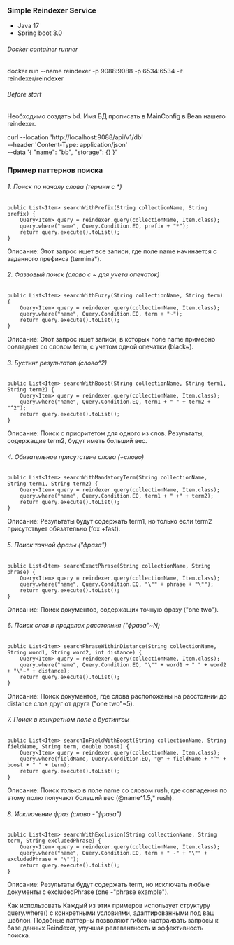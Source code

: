 ### Simple Reindexer Service

* Java 17
* Spring boot 3.0

###### Docker container runner
docker run --name reindexer -p 9088:9088 -p 6534:6534 -it reindexer/reindexer

###### Before start
Необходимо создать bd. Имя БД прописать в MainConfig в Bean нашего reindexer.

curl --location 'http://localhost:9088/api/v1/db' \
--header 'Content-Type: application/json' \
--data '{
"name": "bb",
"storage": {}
}'

### Пример паттернов поиска
###### 1. Поиск по началу слова (термин с *)
    public List<Item> searchWithPrefix(String collectionName, String prefix) {
        Query<Item> query = reindexer.query(collectionName, Item.class);
        query.where("name", Query.Condition.EQ, prefix + "*");
        return query.execute().toList();
    }
   Описание: Этот запрос ищет все записи, где поле name начинается с заданного префикса (termina*).

###### 2. Фаззовый поиск (слово с ~ для учета опечаток)
    public List<Item> searchWithFuzzy(String collectionName, String term) {
        Query<Item> query = reindexer.query(collectionName, Item.class);
        query.where("name", Query.Condition.EQ, term + "~");
        return query.execute().toList();
    }
   Описание: Этот запрос ищет записи, в которых поле name примерно совпадает со словом term, с учетом одной опечатки (black~).

###### 3. Бустинг результатов (слово^2)
    public List<Item> searchWithBoost(String collectionName, String term1, String term2) {
        Query<Item> query = reindexer.query(collectionName, Item.class);
        query.where("name", Query.Condition.EQ, term1 + " " + term2 + "^2");
        return query.execute().toList();
    }
   Описание: Поиск с приоритетом для одного из слов. Результаты, содержащие term2, будут иметь больший вес.

###### 4. Обязательное присутствие слова (+слово)
    public List<Item> searchWithMandatoryTerm(String collectionName, String term1, String term2) {
        Query<Item> query = reindexer.query(collectionName, Item.class);
        query.where("name", Query.Condition.EQ, term1 + " +" + term2);
        return query.execute().toList();
    }
   Описание: Результаты будут содержать term1, но только если term2 присутствует обязательно (fox +fast).

###### 5. Поиск точной фразы ("фраза")
    public List<Item> searchExactPhrase(String collectionName, String phrase) {
        Query<Item> query = reindexer.query(collectionName, Item.class);
        query.where("name", Query.Condition.EQ, "\"" + phrase + "\"");
        return query.execute().toList();
    }
   Описание: Поиск документов, содержащих точную фразу ("one two").

###### 6. Поиск слов в пределах расстояния ("фраза"~N)
    public List<Item> searchPhraseWithinDistance(String collectionName, String word1, String word2, int distance) {
        Query<Item> query = reindexer.query(collectionName, Item.class);
        query.where("name", Query.Condition.EQ, "\"" + word1 + " " + word2 + "\"~" + distance);
        return query.execute().toList();
    }

   Описание: Поиск документов, где слова расположены на расстоянии до distance слов друг от друга ("one two"~5).

###### 7. Поиск в конкретном поле с бустингом
    public List<Item> searchInFieldWithBoost(String collectionName, String fieldName, String term, double boost) {
        Query<Item> query = reindexer.query(collectionName, Item.class);
        query.where(fieldName, Query.Condition.EQ, "@" + fieldName + "^" + boost + " " + term);
        return query.execute().toList();
    }
   Описание: Поиск только в поле name со словом rush, где совпадения по этому полю получают больший вес (@name^1.5,* rush).

###### 8. Исключение фраз (слово -"фраза")
    public List<Item> searchWithExclusion(String collectionName, String term, String excludedPhrase) {
        Query<Item> query = reindexer.query(collectionName, Item.class);
        query.where("name", Query.Condition.EQ, term + " -" + "\"" + excludedPhrase + "\"");
        return query.execute().toList();
    }
   
Описание: Результаты будут содержать term, но исключать любые документы с excludedPhrase (one -"phrase example").

Как использовать
Каждый из этих примеров использует структуру query.where() с конкретными условиями, адаптированными под ваш шаблон. Подобные паттерны позволяют гибко настраивать запросы к базе данных Reindexer, улучшая релевантность и эффективность поиска.